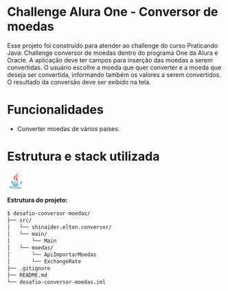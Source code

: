 # Challenge Alura One - Conversor de moedas

Esse projeto foi construído para atender ao challenge do curso Praticando Java: Challenge conversor de moedas dentro do programa One da Alura e Oracle.
A aplicação deve ter campos para inserção das moedas a serem convertidas. O usuário escolhe a moeda que quer converter e a moeda que deseja ser convertida, informando também os valores a serem convertidos.
O resultado da conversão deve ser exibido na tela.


# Funcionalidades

- Converter moedas de vários países.


# Estrutura e stack utilizada

<img alt="java" height="40" src="https://raw.githubusercontent.com/devicons/devicon/master/icons/java/java-original.svg" width="40"/> </a>

**Estrutura do projeto:**

```shell
$ desafio-conversor-moedas/
├── src/
│   └── shinaider.elton.conversor/
│   └── main/
│       └── Main
│   └── moedas/
│       └── ApiImportarMoedas
│       └── ExchangeRate
├── .gitignore
├── README.md
└── desafio-conversor-moedas.iml
```
